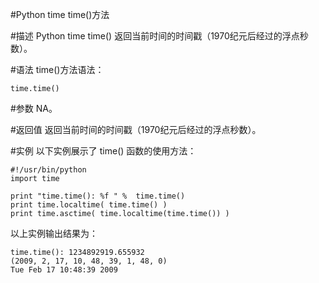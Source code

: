 #Python time time()方法

#描述
Python time time() 返回当前时间的时间戳（1970纪元后经过的浮点秒数）。

#语法
time()方法语法：

```
time.time()
```

#参数
NA。

#返回值
返回当前时间的时间戳（1970纪元后经过的浮点秒数）。

#实例
以下实例展示了 time() 函数的使用方法：

```
#!/usr/bin/python
import time

print "time.time(): %f " %  time.time()
print time.localtime( time.time() )
print time.asctime( time.localtime(time.time()) )
```

以上实例输出结果为：

```
time.time(): 1234892919.655932
(2009, 2, 17, 10, 48, 39, 1, 48, 0)
Tue Feb 17 10:48:39 2009
```